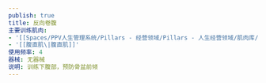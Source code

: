 ```yaml
---
publish: true
title: 反向卷腹
主要训练肌肉:
- '[[Spaces/PPV人生管理系统/Pillars - 经营领域/Pillars - 人生经营领域/肌肉库/核心肌群\|核心肌群]]'
- '[[腹直肌\|腹直肌]]'
使用频率: 4
器械: 无器械
说明: 训练下腹部，预防骨盆前倾
---
```

